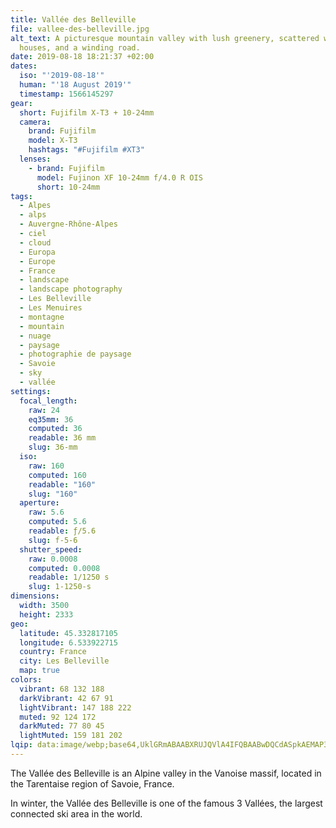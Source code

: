 ```yaml
---
title: Vallée des Belleville
file: vallee-des-belleville.jpg
alt_text: A picturesque mountain valley with lush greenery, scattered wooden
  houses, and a winding road.
date: 2019-08-18 18:21:37 +02:00
dates:
  iso: "'2019-08-18'"
  human: "'18 August 2019'"
  timestamp: 1566145297
gear:
  short: Fujifilm X-T3 + 10-24mm
  camera:
    brand: Fujifilm
    model: X-T3
    hashtags: "#Fujifilm #XT3"
  lenses:
    - brand: Fujifilm
      model: Fujinon XF 10-24mm f/4.0 R OIS
      short: 10-24mm
tags:
  - Alpes
  - alps
  - Auvergne-Rhône-Alpes
  - ciel
  - cloud
  - Europa
  - Europe
  - France
  - landscape
  - landscape photography
  - Les Belleville
  - Les Menuires
  - montagne
  - mountain
  - nuage
  - paysage
  - photographie de paysage
  - Savoie
  - sky
  - vallée
settings:
  focal_length:
    raw: 24
    eq35mm: 36
    computed: 36
    readable: 36 mm
    slug: 36-mm
  iso:
    raw: 160
    computed: 160
    readable: "160"
    slug: "160"
  aperture:
    raw: 5.6
    computed: 5.6
    readable: ƒ/5.6
    slug: f-5-6
  shutter_speed:
    raw: 0.0008
    computed: 0.0008
    readable: 1/1250 s
    slug: 1-1250-s
dimensions:
  width: 3500
  height: 2333
geo:
  latitude: 45.332817105
  longitude: 6.533922715
  country: France
  city: Les Belleville
  map: true
colors:
  vibrant: 68 132 188
  darkVibrant: 42 67 91
  lightVibrant: 147 188 222
  muted: 92 124 172
  darkMuted: 77 80 45
  lightMuted: 159 181 202
lqip: data:image/webp;base64,UklGRmABAABXRUJQVlA4IFQBAABwDQCdASpkAEMAP3GszFq0rj+wq/O8A/AuCUAYm7wE1II+1d9rWqIX3ctUXxsMvaTYuU1+qgTI3wfKHSVpNOrKQ/LnQaI8qWEDoUtfDZtC23lR5sONZrkCmJjY09aCAtTTIWbMa36cohdYIiAw7BJ3w+b/PAD+UNGBSdW87CHdaOi1FRdpz0tecE/FsolMX+nnRS5qUdjJpfOzUHTfo7ild72woBEcaFlZOtzkWXWfoVwtQdE9qzeWHT77rmX13ddj41N3l217qo5U15rdHwCuuIAtsNiqHdvNL9a8reP2X0HDSW+HMuXNrT/sax1gs0DFc2ODfAbN9wQS5c9AlF6KmawOiHYKTjhK1XCjz6xsaevQewMs1ju9gahKSMxvXlxoTjLoAljZnU3Wd8oHokPJ4ORQIIxG0qgeW4uOclqrSxjnudGuvDorcUIXSNNYsXMAZgAA
---
```


The Vallée des Belleville is an Alpine valley in the Vanoise massif, located in the Tarentaise region of Savoie, France.

In winter, the Vallée des Belleville is one of the famous 3 Vallées, the largest connected ski area in the world.
